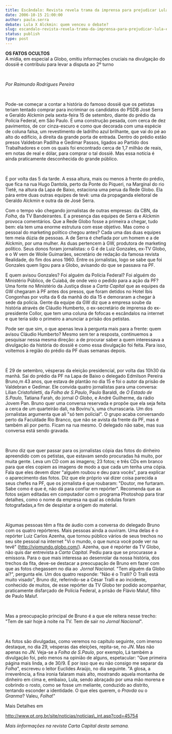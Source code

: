 ```yaml
---
title: Escândalo: Revista revela trama da imprensa para prejudicar Lula e o PT
date: 2006-10-15 21:00:00
author: paulo.serra
debate: Lula X Alckmin: quem venceu o debate?
slug: escandalo-revista-revela-trama-da-imprensa-para-prejudicar-lula-e-o-pt
status: publish 
type: post
---
```


**OS FATOS OCULTOS**  
A mídia, em especial a Globo, omitiu informações cruciais na divulgação do dossiê e contribuiu para levar a disputa ao 2º turno 

  

 *Por Raimundo Rodrigues Pereira*

  

 Pode-se
começar a contar a história do famoso dossiê que os petistas teriam
tentado comprar para incriminar os candidatos do PSDB José Serra e
Geraldo Alckmin pela sexta-feira 15 de setembro, diante do prédio da
Polícia Federal, em São Paulo.
É uma construção pesada, com cerca de dez pavimentos, de cor
cinza-escuro e como que decorada com uma espécie de coluna falsa, um
revestimento de ladrilho azul brilhante, que vai do pé ao alto do
edifício, à direita da grande porta de entrada. Dentro do prédio estão
presos Valdebran Padilha e Gedimar Passos, ligados ao Partido dos
Trabalhadores e com os quais foi encontrado cerca de 1,7 milhão de
reais, em notas de real e dólar, para comprar o tal dossiê. Mas essa
notícia é ainda praticamente desconhecida do grande público.

  

 É
por volta das 5 da tarde. A essa altura, mais ou menos à frente do
prédio, que fica na rua Hugo Dantola, perto da Ponte do Piqueri, na
Marginal do rio Tietê, na altura da Lapa de Baixo, estaciona uma perua
da Rede Globo. Ela pára entre duas outras equipes de tevê: uma da
propaganda eleitoral de Geraldo Alckmin e outra da de José Serra.   
  
Com o tempo vão chegando jornalistas de outras empresas: da CBN, da *Folha*,
da TV Bandeirantes. E a presença das equipes de Serra e Alckmin provoca
comentários. Que a Rede Globo fosse a primeira a chegar, tudo bem: ela
tem uma enorme estrutura com esse objetivo. Mas como o pessoal do
marketing político chegou antes? Cada uma das duas equipes tem meia
dúzia de pessoas. A de Serra é chefiada por um homem e a de Alckmin,
por uma mulher. As duas pertencem à GW, produtora de marketing
político. Seus donos foram jornalistas: o G é de Luiz Gonzales, ex-TV
Globo, e o W vem de Woile Guimarães, secretário de redação da famosa
revista Realidade, do fim dos anos 1960. Entre os jornalistas, logo se
sabe que foi Gonzales quem ligou para a Globo, avisando do que se
passava na PF.   
  
E quem avisou Gonzales? Foi alguém da Polícia
Federal? Foi alguém do Ministério Público, de Cuiabá, de onde veio o
pedido para a ação da PF? Uma fonte no Ministério da Justiça disse a *Carta Capital*
que as equipes da GW chegaram à PF antes dos presos, que foram detidos
no Hotel Ibis Congonhas por volta da 6 da manhã do dia 15 e demoraram a
chegar à sede da polícia. Gente da equipe da GW diz que a empresa soube
da história através de Cláudio Humberto, o ex-secretário de imprensa do
ex-presidente Collor, que tem uma coluna de fofocas e escândalos na
internet e que teria sido o primeiro a anunciar a prisão dos petistas.   
  
Pode
ser que sim, o que apenas leva à pergunta mais para a frente: quem
avisou Cláudio Humberto? Mesmo sem ter a resposta, continuemos a
pesquisar nessa mesma direção: a de procurar saber a quem interessava a
divulgação da história do dossiê e como essa divulgação foi feita. Para
isso, voltemos à região do prédio da PF duas semanas depois. 

  

 É
29 de setembro, vésperas da eleição presidencial, por volta das 10h30
da manhã. Sai do prédio da PF na Lapa de Baixo o delegado Edmilson
Pereira Bruno,m 43 anos, que estava de plantão no dia 15 e foi o autor
da prisão de Valdebran e Gedimar. Ele convida quatro jornalistas para
uma conversa: Lílian Cristofoletti, da *Folha de S.Paulo*, Paulo Baraldi, de *O Estado de S.Paulo*, Tatiana Farah, do jornal *O Globo*,
e André Guilherme, da rádio Jovem Pan. Bruno quer uma conversa
reservada e propõe que ela seja feita a cerca de um quarteirão dali, na
Bovinu's, uma churrascaria. Um dos jornalistas argumenta que ali "só
tem policial". O grupo acaba conversando perto da Faculdade Rio Branco,
que não se avista da frente da PF, mas é também ali por perto. Ficam na
rua mesmo. O delegado não sabe, mas sua conversa está sendo gravada.

  

 Bruno
diz que quer passar para os jornalistas cópia das fotos do dinheiro
apreendido com os petistas, que estavam sendo procuradas há muito, por
muita gente. Leva um CD com as imagens; 23 fotos; e três CDs em branco
para que eles copiem as imagens de modo a que cada um tenha uma cópia.
Fala que eles devem dizer "alguém roubou e deu para vocês", para
explicar o aparecimento das fotos. Diz que ele próprio vai dizer coisa
parecida a seus chefes na PF, que os jornalista é que roubaram:
"Doutor, me furtaram. Sabe como é que é, não dá para confiar em
repórter". Recomenda que as fotos sejam editadas em computador com o
programa Photoshop para tirar detalhes, como o nome da empresa na qual
as cédulas foram fotografadas,a fim de despistar a origem do material.

  

 Algumas
pessoas têm a fita de áudio com a conversa do delegado Bruno com os
quatro repórteres. Mais pessoas ainda a ouviram. Uma delas é o repórter
Luiz Carlos Azenha, que tornou público vários de seus trechos no seu
site pessoal na internet "Vi o mundo, o que nunca você pode ver na
tevê" (<http://viomundo.globo.com/>). Azenha, que é repórter da TV Globo, não quis dar entrevista a *Carta Capital*.
Pediu para que se procurasse a emissora. Para o que mais interessa ao
desenrolar da nossa história, dos trechos da fita, deve-se destacar a
preocupação de Bruno em fazer com que as fotos chegassem no dia ao  *Jornal Nacional*.
"Tem alguém da Globo aí?", pergunta ele. Um dos quatro responde: "Não é
o Tralli? O Tralli está muito visado", Bruno diz, referindo-se a César
Tralli e ao incidente, conhecido de muitos, de esse repórter da TV
Globo ter podido acompanhar, praticamente disfarçado de Polícia
Federal, a prisão de Flávio Maluf, filho de Paulo Maluf.

  

 Mas a preocupação principal de Bruno é a que ele reitera nesse trecho: "Tem de sair hoje à noite na TV. Tem de sair no *Jornal Nacional*".

  

 As
fotos são divulgadas, como veremos no capítulo seguinte, com imenso
destaque, no dia 29, vésperas das eleições, repita-se, no *JN*. Mas não apenas no *JN*. Veja-se a *Folha de S.Paulo*,
por exemplo, Lá também a divulgação foi, pelo menos na opinião de
alguns, espetacular: "Que primeira página mais linda, a de 30/9. É por
isso que eu não consigo me separar da *Folha*", escreveu
o leitor Euclides Araújo, no dia seguinte. "A glosa, a irreverência, a
fina ironia falaram mais alto, mostrando aquela montanha de dinheiro em
cima e, embaixo, Lula, sendo abraçado por uma mão morena e cobrindo o
rosto, como se fosse um meliante, conduzido ao distrito, tentando
esconder a identidade. O que eles querem, o *Pravda* ou o *Granma*? Valeu, *Folha*!"

  


Mais Detalhes em

http://www.pt.org.br/site/noticias/noticias\_int.asp?cod=45754

*Mais iinformações na revista Carta Capital desta semana.*


